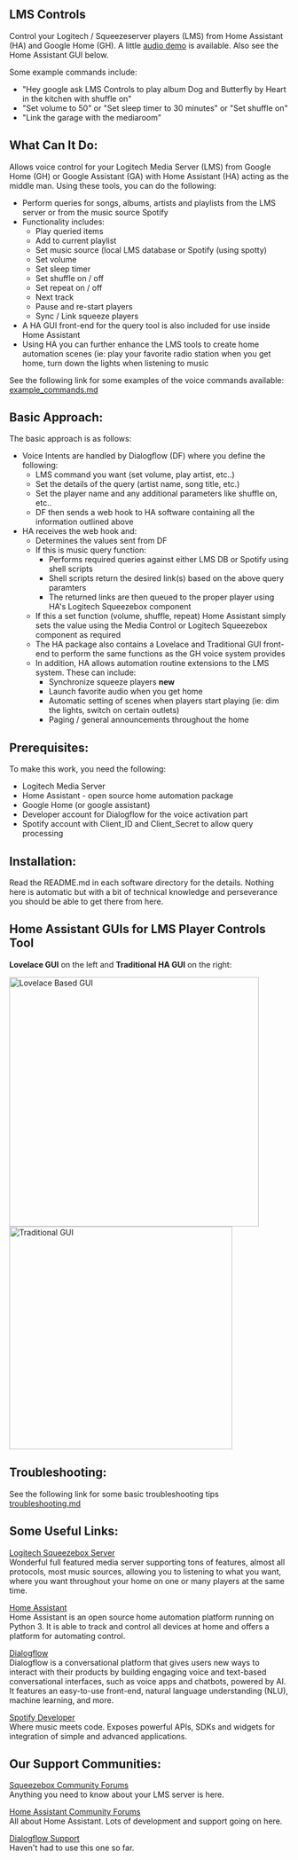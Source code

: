 ## LMS Controls
Control your Logitech / Squeezeserver players (LMS) from Home Assistant (HA) and Google Home (GH). A little [audio demo](https://github.com/ynot123/LMS_Controls/blob/master/LMS%20Controls%20Demo.mp3) is available.  Also see the Home Assistant GUI below.

Some example commands include:
- "Hey google ask LMS Controls to play album Dog and Butterfly by Heart in the kitchen with shuffle on"
- "Set volume to 50" or "Set sleep timer to 30 minutes" or "Set shuffle on"
- "Link the garage with the mediaroom"
## What Can It Do:
Allows voice control for your Logitech Media Server (LMS) from Google Home (GH) or Google Assistant (GA) with Home Assistant (HA) acting as the middle man.  Using these tools, you can do the following:

- Perform queries for songs, albums, artists and playlists from the LMS server or from the music source Spotify
- Functionality includes:
	- Play queried items
	- Add to current playlist
	- Set music source (local LMS database or Spotify (using spotty)
	- Set volume
	- Set sleep timer
	- Set shuffle on / off
	- Set repeat on / off
	- Next track
	- Pause and re-start players
	- Sync / Link squeeze players
- A HA GUI front-end for the query tool is also included for use inside Home Assistant
- Using HA you can further enhance the LMS tools to create home automation scenes (ie: play your favorite radio station when you get home, turn down the lights when listening to music

See the following link for some examples of the voice commands available: [example_commands.md](https://github.com/ynot123/LMS_Controls/blob/master/example_commands.md)

## Basic Approach:
The basic approach is as follows:
	
- Voice Intents are handled by Dialogflow (DF) where you define the following:
	- LMS command you want (set volume, play artist, etc..)
	- Set the details of the query (artist name, song title, etc.)
	- Set the player name and any additional parameters like shuffle on, etc..
	- DF then sends a web hook to HA software containing all the information outlined above
- HA receives the web hook and:
	- Determines the values sent from DF
	- If this is music query function:
		- Performs required queries against either LMS DB or Spotify using shell scripts
		- Shell scripts return the desired link(s) based on the above query paramters
		- The returned links are then queued to the proper player using HA's Logitech Squeezebox component
	- If this a set function (volume, shuffle, repeat) Home Assistant simply sets the value using the Media Control or Logitech Squeezebox component as required
	- The HA package also contains a Lovelace and Traditional GUI front-end to perform the same functions as the GH voice system provides
	- In addition, HA allows automation routine extensions to the LMS system.  These can include:
		- Synchronize squeeze players **new**
		- Launch favorite audio when you get home
		- Automatic setting of scenes when players start playing (ie: dim the lights, switch on certain outlets)
		- Paging / general announcements throughout the home 

## Prerequisites:
To make this work, you need the following:
- Logitech Media Server
- Home Assistant - open source home automation package
- Google Home (or google assistant)
- Developer account for Dialogflow for the voice activation part
- Spotify account with Client_ID and Client_Secret to allow query processing

## Installation:	
Read the README.md in each software directory for the details.  Nothing here is automatic but with a bit of technical knowledge and perseverance you should be able to get there from here.
	
## Home Assistant GUIs for LMS Player Controls Tool

**Lovelace GUI** on the left and **Traditional HA GUI** on the right:

<img src="https://github.com/ynot123/LMS_Controls/blob/master/HA_LMS_GUI.jpg" alt="Lovelace Based GUI" width="450px"/> <img src="https://github.com/ynot123/LMS_Controls/blob/master/HA_LMS_GUI_STD.jpg" alt="Traditional GUI" width="402px"/>



## Troubleshooting:
See the following link for some basic troubleshooting tips [troubleshooting.md](https://github.com/ynot123/LMS_Controls/blob/master/troubleshooting.md)
## Some Useful Links:
[Logitech Squeezebox Server](https://mysqueezebox.com/index/Home)\
Wonderful full featured media server supporting tons of features, almost all protocols, most music sources, allowing you to listening to what you want, where you want throughout your home on one or many players at the same time.

[Home Assistant](https://www.home-assistant.io/)\
Home Assistant is an open source home automation platform running on Python 3. It is able to track and control all devices at home and offers a platform for automating control.

[Dialogflow](https://dialogflow.com/)\
Dialogflow is a conversational platform that gives users new ways to interact with their products by building engaging voice and text-based conversational interfaces, such as voice apps and chatbots, powered by AI. It features an easy-to-use front-end, natural language understanding (NLU), machine learning, and more.

[Spotify Developer](https://developer.spotify.com/)\
Where music meets code. Exposes powerful APIs, SDKs and widgets for integration of simple and advanced applications. 

## Our Support Communities:
[Squeezebox Community Forums](https://forums.slimdevices.com/)\
Anything you need to know about your LMS server is here.   

[Home Assistant Community Forums](https://community.home-assistant.io/)\
All about Home Assistant.  Lots of development and support going on here.  

[Dialogflow Support](https://productforums.google.com/forum/#!forum/dialogflow)\
Haven't had to use this one so far.  
